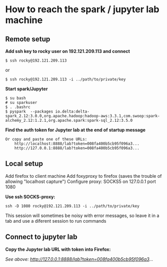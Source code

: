 # How to reach the spark / jupyter lab machine 

## Remote setup

**Add ssh key to rocky user on 192.121.209.113 and connect**

`$ ssh rocky@192.121.209.113`

or

`$ ssh rocky@192.121.209.113 -i ../path/to/private/key`

**Start spark/Jupyter**

```
$ su bash
# su sparkuser
$ . .bashrc
$ pyspark  --packages io.delta:delta-spark_2.12:3.0.0,org.apache.hadoop:hadoop-aws:3.3.1,com.swoop:spark-alchemy_2.12:1.2.1,org.apache.spark:spark-sql_2.12:3.5.0
```


**Find the auth token for Jupyter lab at the end of startup message**

```
Or copy and paste one of these URLs:
    http://localhost:8888/lab?token=008fa400b5cb95f096a3...
    http://127.0.0.1:8888/lab?token=008fa400b5cb95f096a3...
```

## Local setup

Add firefox to client machine
Add foxyproxy to firefox (saves the trouble of allowing "localhost capture")
Configure proxy: SOCKS5 on 127.0.0.1 port 1080 

**Use ssh SOCKS-proxy:**

`ssh -D 1080 rocky@192.121.209.113 -i ../path/to/private/key`

This session will sometimes be noisy with error messages, so leave it in a tab and use a diferent session to run commands


## Connect to jupyter lab

**Copy the Jupyter lab URL with token into Firefox:**

*See above: http://127.0.0.1:8888/lab?token=008fa400b5cb95f096a3...*

